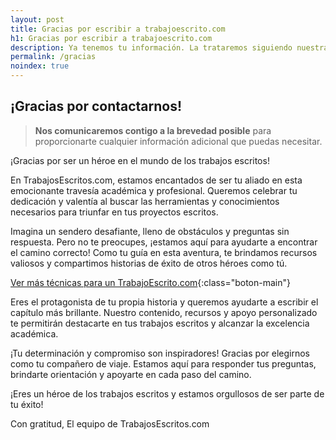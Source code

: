 ```yaml
---
layout: post
title: Gracias por escribir a trabajoescrito.com
h1: Gracias por escribir a trabajoescrito.com
description: Ya tenemos tu información. La trataremos siguiendo nuestra política de privacidad. Te escribiremos prontamente.
permalink: /gracias
noindex: true
---
```

## ¡Gracias por contactarnos!

>**Nos comunicaremos contigo a la brevedad posible** para proporcionarte cualquier información adicional que puedas necesitar.

¡Gracias por ser un héroe en el mundo de los trabajos escritos!

En TrabajosEscritos.com, estamos encantados de ser tu aliado en esta emocionante travesía académica y profesional. Queremos celebrar tu dedicación y valentía al buscar las herramientas y conocimientos necesarios para triunfar en tus proyectos escritos.

Imagina un sendero desafiante, lleno de obstáculos y preguntas sin respuesta. Pero no te preocupes, ¡estamos aquí para ayudarte a encontrar el camino correcto! Como tu guía en esta aventura, te brindamos recursos valiosos y compartimos historias de éxito de otros héroes como tú.

[Ver más técnicas para un TrabajoEscrito.com](/){:class="boton-main"}

Eres el protagonista de tu propia historia y queremos ayudarte a escribir el capítulo más brillante. Nuestro contenido, recursos y apoyo personalizado te permitirán destacarte en tus trabajos escritos y alcanzar la excelencia académica.

¡Tu determinación y compromiso son inspiradores! Gracias por elegirnos como tu compañero de viaje. Estamos aquí para responder tus preguntas, brindarte orientación y apoyarte en cada paso del camino.

¡Eres un héroe de los trabajos escritos y estamos orgullosos de ser parte de tu éxito!

Con gratitud,
El equipo de TrabajosEscritos.com